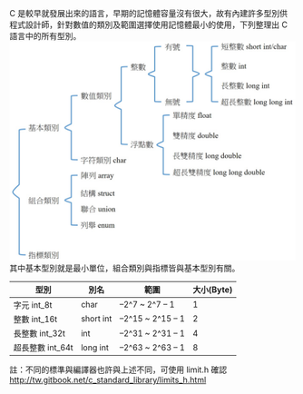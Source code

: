 C 是較早就發展出來的語言，早期的記憶體容量沒有很大，故有內建許多型別供程式設計師，針對數值的類別及範圍選擇使用記憶體最小的使用，下列整理出 C 語言中的所有型別。
![image](data_type1.jpg)
其中基本型別就是最小單位，組合類別與指標皆與基本型別有關。

| 型別 | 別名 | 範圍 | 大小(Byte) |
| --- | --- | --- | --- |
| 字元 int_8t | char | –2^7 ~ 2^7 – 1 | 1 |
| 整數 int_16t | short int | –2^15 ~ 2^15 – 1 | 2 |
| 長整數 int_32t | int | –2^31 ~ 2^31 – 1 | 4 |
| 超長整數 int_64t | long int | –2^63 ~ 2^63 – 1 | 8 |

註：不同的標準與編譯器也許與上述不同，可使用 limit.h 確認
http://tw.gitbook.net/c_standard_library/limits_h.html
